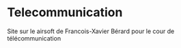 # Telecommunication
Site sur le airsoft de Francois-Xavier Bérard pour le cour de télécommunication
